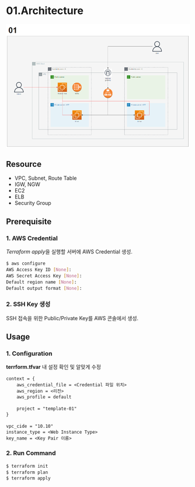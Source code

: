 01.Architecture
=============
![Alt text](./01.png)

Resource
-----
* VPC, Subnet, Route Table
* IGW, NGW
* EC2
* ELB
* Security Group

Prerequisite
----
### 1. AWS Credential
*Terraform apply*을 실행할 서버에 AWS Credential 생성.
```bash
$ aws configure
AWS Access Key ID [None]:
AWS Secret Access Key [None]:
Default region name [None]:
Default output format [None]:
```
### 2. SSH Key 생성
SSH 접속을 위한 Public/Private Key를 AWS 콘솔에서 생성.

Usage
-----
### 1. Configuration
**terrform.tfvar** 내 설정 확인 및 알맞게 수정
```
context = {
    aws_credential_file = <Credential 파일 위치>
    aws_region = <리전>
    aws_profile = default

    project = "template-01"
}

vpc_cide = "10.10"
instance_type = <Web Instance Type>
key_name = <Key Pair 이름>
```

### 2. Run Command
```bash
$ terraform init
$ terraform plan
$ terraform apply